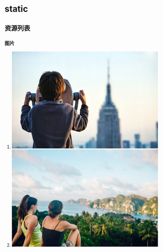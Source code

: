 # static

## 资源列表

### 图片
1. ![telescope](media/images/3x2/315c721a-15a2-95f8-217e-6a3b9b84fcd3.jpg)
2. ![mind](media/images/3x2/61e4fa1b-6c53-b481-0604-f31919e8325b.jpg)
